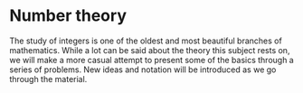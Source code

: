 # Number theory

The study of integers is one of the oldest and most beautiful branches of mathematics. While a lot can be said about the theory this subject rests on, we will make a more casual attempt to present some of the basics through a series of problems. New ideas and notation will be introduced as we go through the material.

